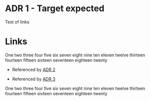 <!--{{template.comment}}-->

# ADR 1 - Target expected

Test of links

# Links

One two three four five six seven
eight nine ten eleven twelve thirteen
fourteen fifteen sixteen seventeen
eighteen twenty

* Referenced by [ADR 2](0002-first-source-expected.md)

<!--* {{{link.comment="Referenced by"}}} [ADR {{{link.id="2"}}}]({{{link.file="0002-first-source-expected.md"}}})-->

* Referenced by [ADR 3](0003-second-source-expected.md)

<!--* {{{link.comment="Referenced by"}}} [ADR {{{link.id="3"}}}]({{{link.file="0003-second-source-expected.md"}}})-->


One two three four five six seven
eight nine ten eleven twelve thirteen
fourteen fifteen sixteen seventeen
eighteen twenty
